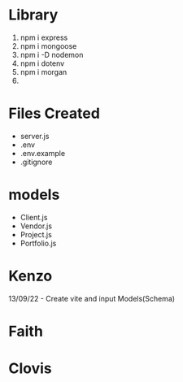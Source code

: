 # Library

1. npm i express
2. npm i mongoose
3. npm i -D nodemon
4. npm i dotenv
5. npm i morgan
6.

# Files Created

- server.js
- .env
- .env.example
- .gitignore

# models

- Client.js
- Vendor.js
- Project.js
- Portfolio.js

# Kenzo

13/09/22 - Create vite and input Models(Schema)

# Faith

# Clovis
